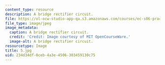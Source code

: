 ```yaml
---
content_type: resource
description: A bridge rectifier circuit.
file: https://ol-ocw-studio-app-qa.s3.amazonaws.com/courses/ec-s06-practical-electronics-fall-2004/234d34df0ceb4a3e4506303459130c75_5.jpg
file_type: image/jpeg
image_metadata:
  caption: A bridge rectifier circuit.
  credit: 'Credit: Image courtesy of MIT OpenCourseWare.'
  image-alt: A bridge rectifier circuit.
resourcetype: Image
title: 5.jpg
uid: 234d34df-0ceb-4a3e-4506-303459130c75
---
```

